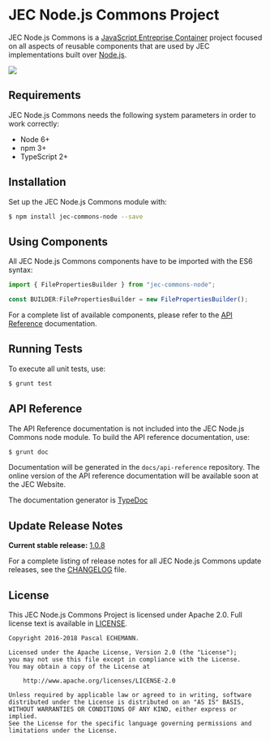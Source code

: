 # JEC Node.js Commons Project

JEC Node.js Commons is a [JavaScript Entreprise Container][jec-url] project focused on all aspects of reusable components that are used by JEC implementations built over [Node.js](https://nodejs.org/).

[![][jec-logo]][jec-url]

## Requirements

JEC Node.js Commons needs the following system parameters in order to work correctly:

- Node 6+
- npm 3+
- TypeScript 2+

## Installation

Set up the JEC Node.js Commons module with:

```bash
$ npm install jec-commons-node --save
```

## Using Components

All JEC Node.js Commons components have to be imported with the ES6 syntax:

```javascript
import { FilePropertiesBuilder } from "jec-commons-node";

const BUILDER:FilePropertiesBuilder = new FilePropertiesBuilder();
```

For a complete list of available components, please refer to the [API Reference](#api-reference) documentation.

## Running Tests

To execute all unit tests, use:

```bash
$ grunt test
```

## API Reference

The API Reference documentation is not included into the JEC Node.js Commons node module. To build the API reference documentation, use:

```bash
$ grunt doc
```

Documentation will be generated in the `docs/api-reference` repository.
The online version of the  API reference documentation will be available soon at the JEC Website.

The documentation generator is [TypeDoc](http://typedoc.org/)

## Update Release Notes

**Current stable release:** [1.0.8](CHANGELOG.md#jec-commons-node-1.0.8)
 
For a complete listing of release notes for all JEC Node.js Commons update releases, see the [CHANGELOG](CHANGELOG.md) file. 

## License
This JEC Node.js Commons Project is licensed under Apache 2.0. Full license text is available in [LICENSE](LICENSE).

```
Copyright 2016-2018 Pascal ECHEMANN.

Licensed under the Apache License, Version 2.0 (the "License");
you may not use this file except in compliance with the License.
You may obtain a copy of the License at

    http://www.apache.org/licenses/LICENSE-2.0

Unless required by applicable law or agreed to in writing, software
distributed under the License is distributed on an "AS IS" BASIS,
WITHOUT WARRANTIES OR CONDITIONS OF ANY KIND, either express or implied.
See the License for the specific language governing permissions and
limitations under the License.
```

[jec-url]: https://github.com/pechemann/JEC
[jec-logo]: https://raw.githubusercontent.com/pechemann/JEC/master/assets/jec-logos/jec-logo.png